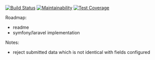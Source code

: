 [![Build Status](https://travis-ci.org/xMarkusx/Lycium.svg?branch=master)](https://travis-ci.org/xMarkusx/Lycium)
[![Maintainability](https://api.codeclimate.com/v1/badges/1a5c126907d59f3294a7/maintainability)](https://codeclimate.com/github/xMarkusx/Lycium/maintainability)
[![Test Coverage](https://api.codeclimate.com/v1/badges/1a5c126907d59f3294a7/test_coverage)](https://codeclimate.com/github/xMarkusx/Lycium/test_coverage)

Roadmap:
- readme
- symfony/laravel implementation

Notes:
- reject submitted data which is not identical with fields configured